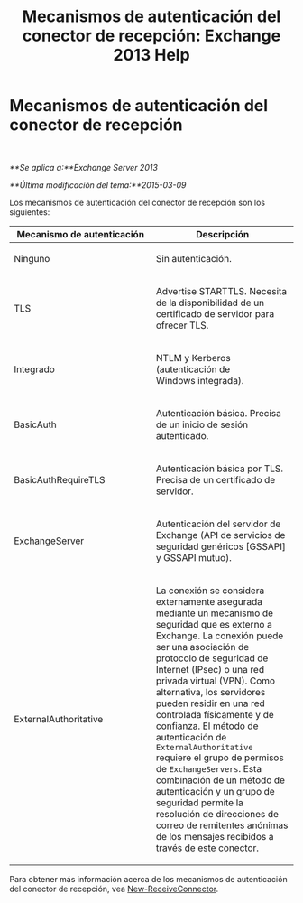 ﻿---
title: 'Mecanismos de autenticación del conector de recepción: Exchange 2013 Help'
TOCTitle: Mecanismos de autenticación del conector de recepción
ms:assetid: 926424e1-83e3-4c4b-b2dd-bf814d81e877
ms:mtpsurl: https://technet.microsoft.com/es-es/library/JJ657472(v=EXCHG.150)
ms:contentKeyID: 49895782
ms.date: 04/23/2018
mtps_version: v=EXCHG.150
ms.translationtype: HT
---

# Mecanismos de autenticación del conector de recepción

 

_**Se aplica a:**Exchange Server 2013_

_**Última modificación del tema:**2015-03-09_


Los mecanismos de autenticación del conector de recepción son los siguientes:


<table>
<colgroup>
<col style="width: 50%" />
<col style="width: 50%" />
</colgroup>
<thead>
<tr class="header">
<th>Mecanismo de autenticación</th>
<th>Descripción</th>
</tr>
</thead>
<tbody>
<tr class="odd">
<td><p>Ninguno</p></td>
<td><p>Sin autenticación.</p></td>
</tr>
<tr class="even">
<td><p>TLS</p></td>
<td><p>Advertise STARTTLS. Necesita de la disponibilidad de un certificado de servidor para ofrecer TLS.</p></td>
</tr>
<tr class="odd">
<td><p>Integrado</p></td>
<td><p>NTLM y Kerberos (autenticación de Windows integrada).</p></td>
</tr>
<tr class="even">
<td><p>BasicAuth</p></td>
<td><p>Autenticación básica. Precisa de un inicio de sesión autenticado.</p></td>
</tr>
<tr class="odd">
<td><p>BasicAuthRequireTLS</p></td>
<td><p>Autenticación básica por TLS. Precisa de un certificado de servidor.</p></td>
</tr>
<tr class="even">
<td><p>ExchangeServer</p></td>
<td><p>Autenticación del servidor de Exchange (API de servicios de seguridad genéricos [GSSAPI] y GSSAPI mutuo).</p></td>
</tr>
<tr class="odd">
<td><p>ExternalAuthoritative</p></td>
<td><p>La conexión se considera externamente asegurada mediante un mecanismo de seguridad que es externo a Exchange. La conexión puede ser una asociación de protocolo de seguridad de Internet (IPsec) o una red privada virtual (VPN). Como alternativa, los servidores pueden residir en una red controlada físicamente y de confianza. El método de autenticación de <code>ExternalAuthoritative</code> requiere el grupo de permisos de <code>ExchangeServers</code>. Esta combinación de un método de autenticación y un grupo de seguridad permite la resolución de direcciones de correo de remitentes anónimas de los mensajes recibidos a través de este conector.</p></td>
</tr>
</tbody>
</table>


Para obtener más información acerca de los mecanismos de autenticación del conector de recepción, vea [New-ReceiveConnector](https://technet.microsoft.com/es-es/library/bb125139\(v=exchg.150\)).

